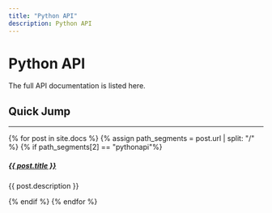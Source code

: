 ```yaml
---
title: "Python API"
description: Python API
---
```


# Python API

The full API documentation is listed here.

## Quick Jump
<div class="section-index">
    <hr class="panel-line">
    {% for post in site.docs %}
        {% assign path_segments = post.url | split: "/" %}
        {% if path_segments[2] == "pythonapi"%}
            <div class="entry">
            <h5><a href="{{ post.url | prepend: site.baseurl }}">{{ post.title }}</a></h5>
            <p>{{ post.description }}</p>
            </div>
        {% endif %}
    {% endfor %}
</div>